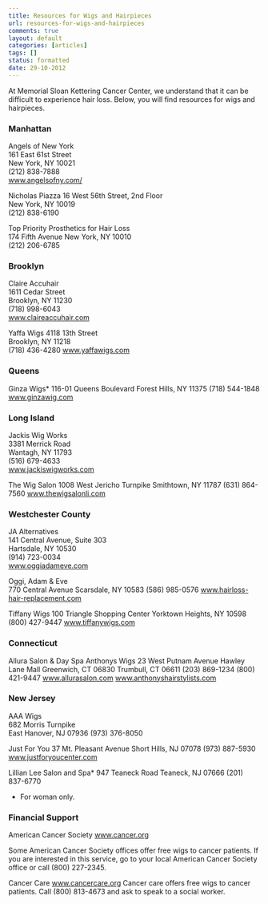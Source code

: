 ```yaml
---
title: Resources for Wigs and Hairpieces
url: resources-for-wigs-and-hairpieces
comments: true
layout: default
categories: [articles]
tags: []
status: formatted
date: 29-10-2012
---
```

At Memorial Sloan Kettering Cancer Center, we understand that it can be difficult to experience hair loss. Below, you will find resources for wigs and hairpieces.  

### Manhattan
Angels of New York			
161 East 61st Street				
New York, NY 10021				
(212) 838-7888				
www.angelsofny.com/

Nicholas Piazza	
16 West 56th Street, 2nd Floor	
New York, NY 10019	
(212) 838-6190

Top Priority Prosthetics for Hair Loss				
174 Fifth Avenue
New York, NY 10010   					
(212) 206-6785
 

### Brooklyn
Claire Accuhair			
1611 Cedar Street			
Brooklyn, NY	11230				
(718) 998-6043				
www.claireaccuhair.com			

Yaffa Wigs
4118 13th Street			
Brooklyn, NY 11218	
(718) 436-4280 
www.yaffawigs.com

### Queens
Ginza Wigs*
116-01 Queens Boulevard
Forest Hills, NY 11375
(718) 544-1848
www.ginzawig.com
			

### Long Island
Jackis Wig Works 				
3381 Merrick Road					
Wantagh, NY 11793							
(516) 679-4633				
www.jackiswigworks.com     			

The Wig Salon
1008 West Jericho Turnpike
Smithtown, NY 11787
(631) 864-7560
www.thewigsalonli.com

### Westchester County
JA Alternatives  								 
141 Central Avenue, Suite 303 						
Hartsdale, NY 10530						
(914) 723-0034					
www.oggiadameve.com				

Oggi, Adam & Eve   
770 Central Avenue
Scarsdale, NY 10583	
(586) 985-0576
www.hairloss-hair-replacement.com

Tiffany Wigs 
100 Triangle Shopping Center
Yorktown Heights, NY  10598
(800) 427-9447
www.tiffanywigs.com


### Connecticut
Allura Salon & Day Spa				Anthonys Wigs 
23 West Putnam Avenue				Hawley Lane Mall
Greenwich, CT 06830					Trumbull, CT 06611
(203) 869-1234					(800) 421-9447
www.allurasalon.com					www.anthonyshairstylists.com


### New Jersey

AAA Wigs						
682 Morris Turnpike										
East Hanover, NJ 07936
(973) 376-8050						

Just For You
37 Mt. Pleasant Avenue
Short Hills, NJ 07078
(973) 887-5930
www.justforyoucenter.com

Lillian Lee Salon and Spa*
947 Teaneck Road
Teaneck, NJ 07666
(201) 837-6770

* For woman only.


### Financial Support
American Cancer Society 
www.cancer.org

Some American Cancer Society offices offer free wigs to cancer patients. If you are interested in this service, go to your local American Cancer Society office or call (800) 227-2345.

Cancer Care 
www.cancercare.org
Cancer care offers free wigs to cancer patients. Call (800) 813-4673 and ask to speak to a social worker.




